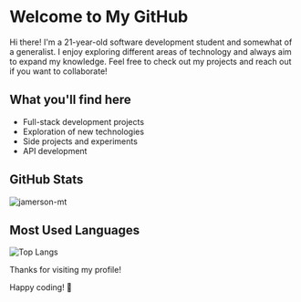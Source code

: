 # Welcome to My GitHub

Hi there! I'm a 21-year-old software development student and somewhat of a generalist. I enjoy exploring different areas of technology and always aim to expand my knowledge. Feel free to check out my projects and reach out if you want to collaborate!

## What you'll find here
- Full-stack development projects
- Exploration of new technologies
- Side projects and experiments
- API development

## GitHub Stats
![jamerson-mt](https://github-readme-stats.vercel.app/api?username=jamerson-mt&show_icons=true&theme=radical)

## Most Used Languages
![Top Langs](https://github-readme-stats.vercel.app/api/top-langs/?username=jamerson-mt&layout=compact&theme=radical)


Thanks for visiting my profile!

Happy coding! 🚀
